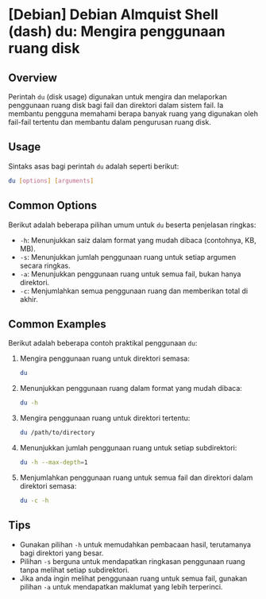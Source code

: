 # [Debian] Debian Almquist Shell (dash) du: Mengira penggunaan ruang disk

## Overview
Perintah `du` (disk usage) digunakan untuk mengira dan melaporkan penggunaan ruang disk bagi fail dan direktori dalam sistem fail. Ia membantu pengguna memahami berapa banyak ruang yang digunakan oleh fail-fail tertentu dan membantu dalam pengurusan ruang disk.

## Usage
Sintaks asas bagi perintah `du` adalah seperti berikut:

```bash
du [options] [arguments]
```

## Common Options
Berikut adalah beberapa pilihan umum untuk `du` beserta penjelasan ringkas:

- `-h`: Menunjukkan saiz dalam format yang mudah dibaca (contohnya, KB, MB).
- `-s`: Menunjukkan jumlah penggunaan ruang untuk setiap argumen secara ringkas.
- `-a`: Menunjukkan penggunaan ruang untuk semua fail, bukan hanya direktori.
- `-c`: Menjumlahkan semua penggunaan ruang dan memberikan total di akhir.

## Common Examples
Berikut adalah beberapa contoh praktikal penggunaan `du`:

1. Mengira penggunaan ruang untuk direktori semasa:
   ```bash
   du
   ```

2. Menunjukkan penggunaan ruang dalam format yang mudah dibaca:
   ```bash
   du -h
   ```

3. Mengira penggunaan ruang untuk direktori tertentu:
   ```bash
   du /path/to/directory
   ```

4. Menunjukkan jumlah penggunaan ruang untuk setiap subdirektori:
   ```bash
   du -h --max-depth=1
   ```

5. Menjumlahkan penggunaan ruang untuk semua fail dan direktori dalam direktori semasa:
   ```bash
   du -c -h
   ```

## Tips
- Gunakan pilihan `-h` untuk memudahkan pembacaan hasil, terutamanya bagi direktori yang besar.
- Pilihan `-s` berguna untuk mendapatkan ringkasan penggunaan ruang tanpa melihat setiap subdirektori.
- Jika anda ingin melihat penggunaan ruang untuk semua fail, gunakan pilihan `-a` untuk mendapatkan maklumat yang lebih terperinci.